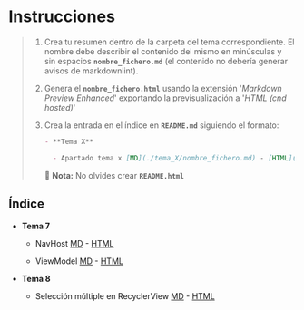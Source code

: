 # Instrucciones

> 1. Crea tu resumen dentro de la carpeta del tema correspondiente. El nombre debe describir el contenido del mismo en minúsculas y sin espacios **`nombre_fichero.md`** (el contenido no debería generar avisos de markdownlint).
> 2. Genera el **`nombre_fichero.html`** usando la extensión '*Markdown Preview Enhanced*' exportando la previsualización a '*HTML (cnd hosted)*'
> 3. Crea la entrada en el índice en **`README.md`** siguiendo el formato:
>
>     ```markdown
>     - **Tema X**
>     
>       - Apartado tema x [MD](./tema_X/nombre_fichero.md) - [HTML](./tema_X/nombre_fichero.html)
>     ```
>
>     📌 **Nota:** No olvides crear **`README.html`**

## Índice

- **Tema 7**

  - NavHost [MD](./tema_7/nav_host.md) - [HTML](./tema_7/nav_host.html)

  - ViewModel [MD](./tema_7/view_model.md) - [HTML](./tema_7/view_model.html)
  
- **Tema 8**

  - Selección múltiple en RecyclerView [MD](./tema_8/seleccion_multiple_recycler.md) - [HTML](./tema_8/seleccion_multiple_recycler.html)
